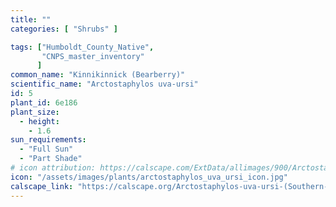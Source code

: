 ```yaml
---
title: ""
categories: [ "Shrubs" ]

tags: ["Humboldt_County_Native",
       "CNPS_master_inventory"
      ]
common_name: "Kinnikinnick (Bearberry)"
scientific_name: "Arctostaphylos uva-ursi"
id: 5
plant_id: 6e186
plant_size:
  - height: 
    - 1.6
sun_requirements:
  - "Full Sun"
  - "Part Shade"
# icon attribution: https://calscape.com/ExtData/allimages/900/Arctostaphylos_uva-ursi_900_52.jpg 
icon: "/assets/images/plants/arctostaphylos_uva_ursi_icon.jpg"
calscape_link: "https://calscape.org/Arctostaphylos-uva-ursi-(Southern-Kinnikinnick)?srchcr=sc5f503bb4523a4"
---
```


